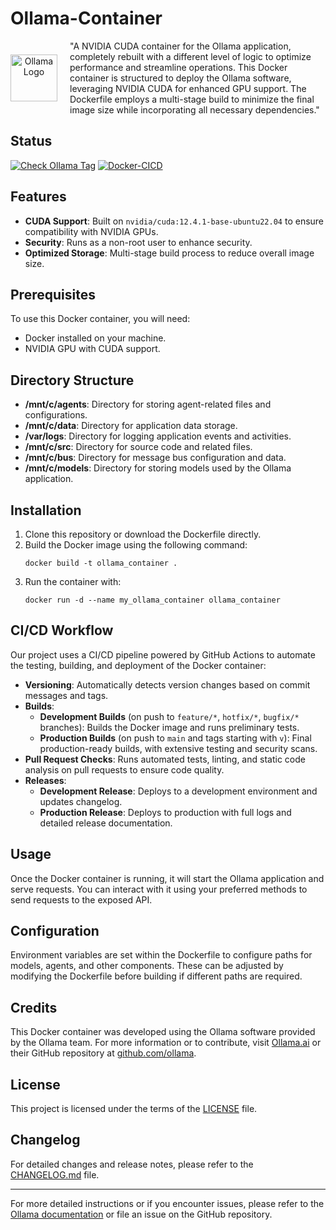 # Ollama-Container

<div style="display: flex; align-items: center;">
    <div style="flex-shrink: 0; margin-right: 20px; text-align: center;">
        <img src="https://avatars.githubusercontent.com/u/168876326?s=200&v=4" alt="Ollama Logo" width="75" height="75">
    </div>
    <div>
        "A NVIDIA CUDA container for the Ollama application, completely rebuilt with a different level of logic to optimize performance and streamline operations. This Docker container is structured to deploy the Ollama software, leveraging NVIDIA CUDA for enhanced GPU support. The Dockerfile employs a multi-stage build to minimize the final image size while incorporating all necessary dependencies."
    </div>
</div>

## Status

[![Check Ollama Tag](https://github.com/BrainXio/ollama-container/actions/workflows/check-ollama-tag.yml/badge.svg)](https://github.com/BrainXio/ollama-container/actions/workflows/check-ollama-tag.yml) [![Docker-CICD](https://github.com/BrainXio/ollama-container/actions/workflows/docker-cicd.yml/badge.svg)](https://github.com/BrainXio/ollama-container/actions/workflows/docker-cicd.yml)

## Features

- **CUDA Support**: Built on `nvidia/cuda:12.4.1-base-ubuntu22.04` to ensure compatibility with NVIDIA GPUs.
- **Security**: Runs as a non-root user to enhance security.
- **Optimized Storage**: Multi-stage build process to reduce overall image size.

## Prerequisites

To use this Docker container, you will need:
- Docker installed on your machine.
- NVIDIA GPU with CUDA support.

## Directory Structure

- **/mnt/c/agents**: Directory for storing agent-related files and configurations.
- **/mnt/c/data**: Directory for application data storage.
- **/var/logs**: Directory for logging application events and activities.
- **/mnt/c/src**: Directory for source code and related files.
- **/mnt/c/bus**: Directory for message bus configuration and data.
- **/mnt/c/models**: Directory for storing models used by the Ollama application.

## Installation

1. Clone this repository or download the Dockerfile directly.
2. Build the Docker image using the following command:
   ```
   docker build -t ollama_container .
   ```
3. Run the container with:
   ```
   docker run -d --name my_ollama_container ollama_container
   ```

## CI/CD Workflow

Our project uses a CI/CD pipeline powered by GitHub Actions to automate the testing, building, and deployment of the Docker container:

- **Versioning**: Automatically detects version changes based on commit messages and tags.
- **Builds**:
  - **Development Builds** (on push to `feature/*`, `hotfix/*`, `bugfix/*` branches): Builds the Docker image and runs preliminary tests.
  - **Production Builds** (on push to `main` and tags starting with `v`): Final production-ready builds, with extensive testing and security scans.
- **Pull Request Checks**: Runs automated tests, linting, and static code analysis on pull requests to ensure code quality.
- **Releases**:
  - **Development Release**: Deploys to a development environment and updates changelog.
  - **Production Release**: Deploys to production with full logs and detailed release documentation.

## Usage

Once the Docker container is running, it will start the Ollama application and serve requests. You can interact with it using your preferred methods to send requests to the exposed API.

## Configuration

Environment variables are set within the Dockerfile to configure paths for models, agents, and other components. These can be adjusted by modifying the Dockerfile before building if different paths are required.

## Credits

This Docker container was developed using the Ollama software provided by the Ollama team. For more information or to contribute, visit [Ollama.ai](https://ollama.ai) or their GitHub repository at [github.com/ollama](https://github.com/ollama).

## License

This project is licensed under the terms of the [LICENSE](LICENSE) file.

## Changelog

For detailed changes and release notes, please refer to the [CHANGELOG.md](CHANGELOG.md) file.

---

For more detailed instructions or if you encounter issues, please refer to the [Ollama documentation](https://ollama.io/docs) or file an issue on the GitHub repository.
